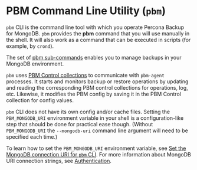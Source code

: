 # PBM Command Line Utility (`pbm`)

`pbm` CLI is the command line tool with which you operate Percona Backup for MongoDB. `pbm` provides the **pbm** command that you will use manually in the shell. It will also
work as a command that can be executed in scripts (for example, by `crond`).

The set of [pbm sub-commands](../reference/pbm-commands.md) enables you to manage backups in your MongoDB environment.

`pbm` uses [PBM Control collections](control-collections.md) to communicate with `pbm-agent` processes. It starts and monitors backup or restore operations by updating and reading the corresponding PBM control collections for operations, log, etc. Likewise, it modifies the PBM config by saving it in the PBM Control collection for config values.

`pbm` CLI does not have its own config and/or cache files. Setting the
`PBM_MONGODB_URI` environment variable in your shell is a
configuration-like step that should be done for practical ease though. (Without
`PBM_MONGODB_URI` the `--mongodb-uri` command line argument will need to
be specified each time.)

To learn how to set the `PBM_MONGODB_URI` environment variable, see [Set the MongoDB connection URI for `pbm` CLI](../install/initial-setup.md#set-mongodburi-pbm-cli). For more information about MongoDB URI connection strings, see [Authentication](authentication.md).